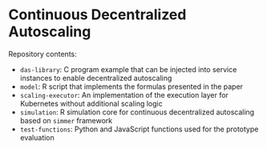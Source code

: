 # Continuous Decentralized Autoscaling

Repository contents:
- `das-library`: C program example that can be injected into service instances to enable decentralized autoscaling
- `model`: R script that implements the formulas presented in the paper
- `scaling-executor`: An implementation of the execution layer for Kubernetes without additional scaling logic 
- `simulation`: R simulation core for continuous decentralized autoscaling based on `simmer` framework
- `test-functions`: Python and JavaScript functions used for the prototype evaluation
